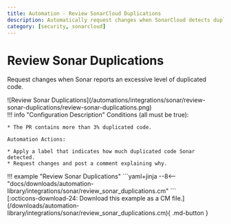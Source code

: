 ```yaml
---
title: Automation - Review SonarCloud Duplications
description: Automatically request changes when SonarCloud detects duplicated code.
category: [security, sonarcloud]
---
```

# Review Sonar Duplications

Request changes when Sonar reports an excessive level of duplicated code.

<div class="automationImage" style="align:right" markdown="1">
![Review Sonar Duplications](/automations/integrations/sonar/review-sonar-duplications/review-sonar-duplications.png)
</div>
<div class="automationDescription" markdown="1">
!!! info "Configuration Description"
    Conditions (all must be true):

    * The PR contains more than 3% duplicated code.

    Automation Actions:

    * Apply a label that indicates how much duplicated code Sonar detected.
    * Request changes and post a comment explaining why.
</div>
<div class="automationExample" markdown="1">
!!! example "Review Sonar Duplications"
    ```yaml+jinja
    --8<-- "docs/downloads/automation-library/integrations/sonar/review_sonar_duplications.cm"
    ```
    <div class="result" markdown>
      <span>
      [:octicons-download-24: Download this example as a CM file.](/downloads/automation-library/integrations/sonar/review_sonar_duplications.cm){ .md-button }
      </span>
    </div>
</div>
